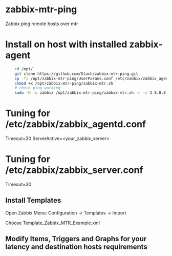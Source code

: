 # zabbix-mtr-ping
Zabbix ping remote hosts over mtr

# Install on host with installed zabbix-agent
```bash
    cd /opt/
    git clone https://github.com/Slach/zabbix-mtr-ping.git
    cp -fv /opt/zabbix-mtr-ping/UserParams.conf /etc/zabbix/zabbix_agentd.conf.d/zabbix_mtr_ping.conf
    chmod +x /opt/zabbix-mtr-ping/zabbix-mtr.sh
    # check ping working
    sudo -H -u zabbix /opt/zabbix-mtr-ping/zabbix-mtr.sh -n -c 3 8.8.8.8

```

# Tuning for /etc/zabbix/zabbix_agentd.conf
Timeout=30
ServerActive=<your_zabbix_server>

# Tuning for /etc/zabbix/zabbix_server.conf
Timeout=30

## Install Templates

Open Zabbix Menu:
Configuration -> Templates -> Import

Choose Template_Zabbix_MTR_Example.xml

## Modify Items, Triggers and Graphs for your latency and destination hosts requirements
